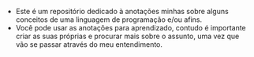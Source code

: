 * Este é um repositório dedicado à anotações minhas sobre alguns conceitos de uma linguagem de programação e/ou afins.
* Você pode usar as anotações para aprendizado, contudo é importante criar as suas próprias e procurar mais sobre o assunto, uma vez que vão se passar através do meu entendimento.